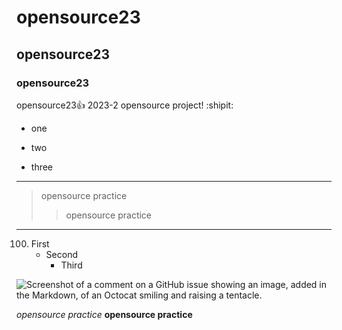 # opensource23
## opensource23
### opensource23
opensource23:+1: 2023-2 opensource project! :shipit:

- one
* two
+ three
  
<hr/>

>opensource practice
>>opensource practice

<hr/>

100. First
       - Second
         - Third
           
![Screenshot of a comment on a GitHub issue showing an image, added in the Markdown, of an Octocat smiling and raising a tentacle.](https://myoctocat.com/assets/images/base-octocat.svg)

_opensource practice_
__opensource practice__
